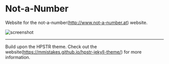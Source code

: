 # Not-a-Number

Website for the not-a-number(http://www.not-a-number.at) website.

![screenshot](http://hochthom.github.io/not-a-number/images/nan_1200x367.png)

---

Build upon the HPSTR theme. Check out the website(https://mmistakes.github.io/hpstr-jekyll-theme/) for more information.
